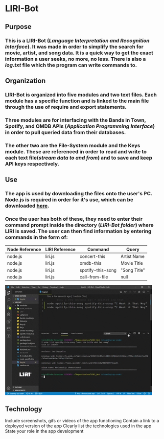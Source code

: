# LIRI-Bot

## Purpose

### This is a LIRI-Bot (_Language Interpretation and Recognition Interface_). It was made in order to simplify the search for movie, artist, and song data. It is a quick way to get the exact information a user seeks, no more, no less. There is also a _log.txt_ file which the program can write commands to.

## Organization

### LIRI-Bot is organized into five modules and two text files. Each module has a specific function and is linked to the main file through the use of require and export statements.

### Three modules are for interfacing with the **Bands in Town**, **Spotify**, and **OMDB** APIs (_Application Programming Interface_) in order to pull queried data from their databases.

### The other two are the File-System module and the Keys module. These are referenced in order to read and write to each text file(_stream data to and from_) and to save and keep API keys respectively.

## Use

### The app is used by downloading the files onto the user's PC. Node.js is required in order for it's use, which can be downloaded <a href="https://nodejs.org/en/download/">**here**</a>.

### Once the user has both of these, they need to enter their command prompt inside the directory (_LIRI-Bot folder_) where LIRI is saved. The user can then find information by entering commands in the form of:

| Node Reference | LIRI Reference | Command           | Query        |
| -------------- | -------------- | ----------------- | ------------ |
| node.js        | liri.js        | concert-this      | Artist Name  |
| node.js        | liri.js        | omdb-this         | Movie Title  |
| node.js        | liri.js        | spotify-this-song | "Song Title" |
| node.js        | liri.js        | call-from-file    | null         |

![LIRI_Bot](./LIRI-project.gif)

## Technology

Include screenshots, gifs or videos of the app functioning
Contain a link to a deployed version of the app
Clearly list the technologies used in the app
State your role in the app development
